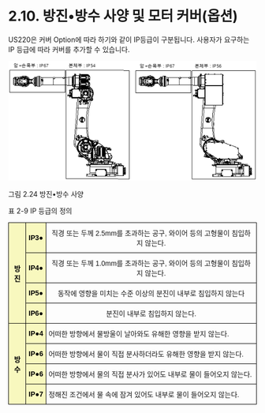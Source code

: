 ﻿# 2.10. 방진•방수 사양 및 모터 커버(옵션)


US220은 커버 Option에 따라 하기와 같이 IP등급이 구분됩니다. 사용자가 요구하는 IP 등급에 따라 커버를 추가할 수 있습니다.


![](../_assets/그림_2.24_방진방수사양.png)

그림 2.24 방진•방수 사양

표 2-9 IP 등급의 정의
<style type="text/css">
.tg  {border-collapse:collapse;border-spacing:0;}
.tg td{border-color:black;border-style:solid;border-width:1px;font-family:Arial, sans-serif;font-size:14px;
  overflow:hidden;padding:10px 5px;word-break:normal;}
.tg th{border-color:black;border-style:solid;border-width:1px;font-family:Arial, sans-serif;font-size:14px;
  font-weight:normal;overflow:hidden;padding:10px 5px;word-break:normal;}
.tg .tg-yhpm{background-color:#f8f8be;color:#000000;font-weight:bold;text-align:center;vertical-align:middle}
.tg .tg-nrix{vertical-align:middle}
</style>
<table class="tg">
<thead>
  <tr>
    <th class="tg-yhpm" rowspan="4">방진</th>
    <th class="tg-yhpm">IP3●</th>
    <th class="tg-nrix">직경 또는 두께 2.5mm를 초과하는 공구, 와이어 등의 고형물이 침입하지 않는다.</th>
  </tr>
  <tr>
    <th class="tg-yhpm">IP4●</th>
    <th class="tg-nrix">직경 또는 두께 1.0mm를 초과하는 공구, 와이어 등의 고형물이 침입하지 않는다.</th>
  </tr>
  <tr>
    <th class="tg-yhpm">IP5●</th>
    <th class="tg-nrix">동작에 영향을 미치는 수준 이상의 분진이 내부로 침입하지 않는다</th>
  </tr>
  <tr>
    <th class="tg-yhpm">IP6●</th>
    <th class="tg-nrix">분진이 내부로 침입하지 않는다.</th>
  </tr>
</thead>
<tbody>
  <tr>
    <td class="tg-yhpm" rowspan="4">방수</td>
    <td class="tg-yhpm">IP●4</td>
    <td class="tg-nrix">어떠한 방향에서 물방울이 날아와도 유해한 영향을 받지 않는다.</td>
  </tr>
  <tr>
    <td class="tg-yhpm">IP●6</td>
    <td class="tg-nrix">어떠한 방향에서 물이 직접 분사하더라도 유해한 영향을 받지 않는다.</td>
  </tr>
  <tr>
    <td class="tg-yhpm">IP●6</td>
    <td class="tg-nrix">어떠한 방향에서 물의 직접 분사가 있어도 내부로 물이 들어오지 않는다.</td>
  </tr>
  <tr>
    <td class="tg-yhpm">IP●7</td>
    <td class="tg-nrix">정해진 조건에서 물 속에 잠겨 있어도 내부로 물이 들어오지 않는다.</td>
  </tr>
</tbody>
</table>